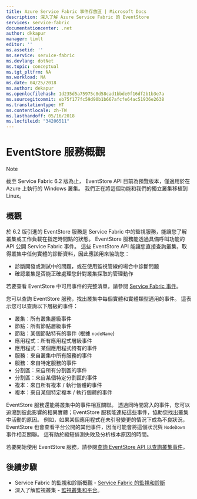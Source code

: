 ```yaml
---
title: Azure Service Fabric 事件存放區 | Microsoft Docs
description: 深入了解 Azure Service Fabric 的 EventStore
services: service-fabric
documentationcenter: .net
author: dkkapur
manager: timlt
editor: ''
ms.assetid: ''
ms.service: service-fabric
ms.devlang: dotNet
ms.topic: conceptual
ms.tgt_pltfrm: NA
ms.workload: NA
ms.date: 04/25/2018
ms.author: dekapur
ms.openlocfilehash: 1d235d5a75975c8d58cad1bbde0f16df2b1b3e7a
ms.sourcegitcommit: eb75f177fc59d90b1b667afcfe64ac51936e2638
ms.translationtype: HT
ms.contentlocale: zh-TW
ms.lasthandoff: 05/16/2018
ms.locfileid: "34206511"
---
```

# <a name="eventstore-service-overview"></a>EventStore 服務概觀

>[!NOTE]
>截至 Service Fabric 6.2 版為止， EventStore API 目前為預覽版本，僅適用於在 Azure 上執行的 Windows 叢集。 我們正在將這個功能和我們的獨立叢集移植到 Linux。

## <a name="overview"></a>概觀

於 6.2 版引進的 EventStore 服務是 Service Fabric 中的監視服務，能讓您了解叢集或工作負載在指定時間點的狀態。 EventStore 服務能透過具備呼叫功能的 API 公開 Service Fabric 事件。 這些 EventStore API 能讓您直接查詢叢集，取得叢集中任何實體的診斷資料，因此應該用來協助您：
* 診斷開發或測試中的問題，或在使用監視管線的場合中診斷問題
* 確認叢集是否能正確處理您針對叢集採取的管理動作

若要查看 EventStore 中可用事件的完整清單，請參閱 [Service Fabric 事件](service-fabric-diagnostics-event-generation-operational.md)。

您可以查詢 EventStore 服務，找出叢集中每個實體和實體類型適用的事件。 這表示您可以查詢以下層級的事件：
* 叢集：所有叢集層級事件
* 節點：所有節點層級事件
* 節點：某個節點特有的事件 (根據 `nodeName`)
* 應用程式：所有應用程式層級事件
* 應用程式：某個應用程式特有的事件
* 服務：來自叢集中所有服務的事件
* 服務：來自特定服務的事件
* 分割區：來自所有分割區的事件
* 分割區：來自某個特定分割區的事件
* 複本：來自所有複本 / 執行個體的事件
* 複本：來自某個特定複本 / 執行個體的事件


EventStore 服務還能將叢集中的事件相互關聯。 透過同時間寫入的事件，您可以追溯到彼此影響的相異實體；EventStore 服務能連結這些事件，協助您找出叢集中活動的原因。 例如，如果某個應用程式在未引發變更的情況下成為不良狀況，EventStore 也會查看平台公開的其他事件，因而可能會將這個狀況與 `NodeDown` 事件相互關聯。 這有助於縮短偵測失敗及分析根本原因的時間。

若要開始使用 EventStore 服務，請參閱[查詢 EventStore API 以查詢叢集事件](service-fabric-diagnostics-eventstore-query.md)。

## <a name="next-steps"></a>後續步驟
* Service Fabric 的監視和診斷概觀 - [Service Fabric 的監視和診斷](service-fabric-diagnostics-overview.md)
* 深入了解監視叢集 - [監視叢集和平台](service-fabric-diagnostics-event-generation-infra.md)。